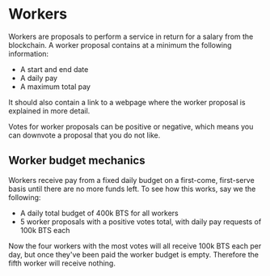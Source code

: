 # Workers

Workers are proposals to perform a service in return for a salary from the blockchain. A worker proposal contains at a minimum the following information:

* A start and end date
* A daily pay
* A maximum total pay

It should also contain a link to a webpage where the worker proposal is explained in more detail.

Votes for worker proposals can be positive or negative, which means you can downvote a proposal that you do not like.

## Worker budget mechanics
Workers receive pay from a fixed daily budget on a first-come, first-serve basis until there are no more funds left. To see how this works, say we the following:

* A daily total budget of 400k BTS for all workers
* 5 worker proposals with a positive votes total, with daily pay requests of 100k BTS each

Now the four workers with the most votes will all receive 100k BTS each per day, but once they've been paid the worker budget is empty. Therefore the fifth worker will receive nothing.

